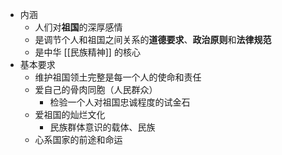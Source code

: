 - 内涵
	- 人们对**祖国**的深厚感情
	- 是调节个人和祖国之间关系的**道德要求**、**政治原则**和**法律规范**
	- 是中华 [[民族精神]] 的核心
- 基本要求
	- 维护祖国领土完整是每一个人的使命和责任
	- 爱自己的骨肉同胞（人民群众）
		- 检验一个人对祖国忠诚程度的试金石
	- 爱祖国的灿烂文化
		- 民族群体意识的载体、民族
	- 心系国家的前途和命运